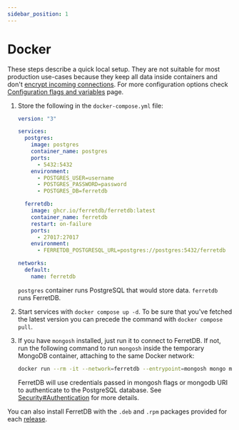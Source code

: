 ```yaml
---
sidebar_position: 1
---
```


# Docker

These steps describe a quick local setup.
They are not suitable for most production use-cases because they keep all data
inside containers and don't [encrypt incoming connections](/security.md#securing-connections-with-tls).
For more configuration options check [Configuration flags and variables](/flags.md) page.

1. Store the following in the `docker-compose.yml` file:

   ```yaml
   version: "3"

   services:
     postgres:
       image: postgres
       container_name: postgres
       ports:
         - 5432:5432
       environment:
         - POSTGRES_USER=username
         - POSTGRES_PASSWORD=password
         - POSTGRES_DB=ferretdb

     ferretdb:
       image: ghcr.io/ferretdb/ferretdb:latest
       container_name: ferretdb
       restart: on-failure
       ports:
         - 27017:27017
       environment:
         - FERRETDB_POSTGRESQL_URL=postgres://postgres:5432/ferretdb

   networks:
     default:
       name: ferretdb
   ```

   `postgres` container runs PostgreSQL that would store data.
   `ferretdb` runs FerretDB.

2. Start services with `docker compose up -d`.
   To be sure that you've fetched the latest version you can precede the command with `docker compose pull`.

3. If you have `mongosh` installed, just run it to connect to FerretDB.
   If not, run the following command to run `mongosh` inside the temporary MongoDB container, attaching to the same Docker network:

   ```sh
   docker run --rm -it --network=ferretdb --entrypoint=mongosh mongo mongodb://ferretdb/ -u username -p password
   ```

   FerretDB will use credentials passed in mongosh flags or mongodb URI to authenticate to the PostgreSQL database.
   See [Security#Authentication](/security.md#authentication) for more details.

You can also install FerretDB with the `.deb` and `.rpm` packages
provided for each [release](https://github.com/FerretDB/FerretDB/releases).
